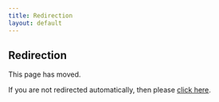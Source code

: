 ```yaml
---
title: Redirection
layout: default
---
```

## Redirection

This page has moved.

If you are not redirected automatically, then please [click here](/pages/aktivitaeten/geocaching/ueberblick.html).
